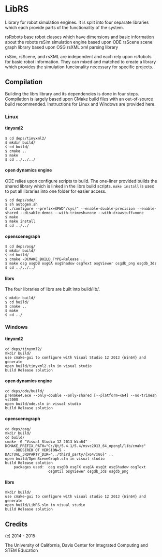 # LibRS

Library for robot simulation engines.  It is split into four separate libraries
which each provide parts of the functionality of the system.

rsRobots	base robot classes which have dimensions and basic information about
			the robots
rsSim		simulation engine based upon ODE
rsScene		scene graph library based upon OSG
rsXML		xml parsing library

rsSim, rsScene, and rsXML are independent and each rely upon rsRobots for basic
robot information.  They can mixed and matched to create a library which
provides the simulation funcionality necessary for specific projects.

## Compilation

Building the librs library and its dependencies is done in four steps.
Compilation is largely based upon CMake build files with an out-of-source build
recommended.  Instructions for Linux and Windows are provided here.

### Linux

#### tinyxml2
```
$ cd deps/tinyxml2/
$ mkdir build/
$ cd build/
$ cmake ..
$ make
$ cd ../../../
```

#### open dynamics engine
ODE relies upon configure scripts to build.  The one-liner provided builds the
shared library which is linked in the librs build scripts.  ``make install`` is
used to put all libraries into one folder for easier access.
```
$ cd deps/ode/
$ sh autogen.sh
$ ./configure --prefix=$PWD"/sys/" --enable-double-precision --enable-shared --disable-demos --with-trimesh=none --with-drawstuff=none
$ make
$ make install
$ cd ../../
```

#### openscenegraph
```
$ cd deps/osg/
$ mkdir build/
$ cd build/
$ cmake -DCMAKE_BUILD_TYPE=Release ..
$ make osg osgDB osgGA osgShadow osgText osgViewer osgdb_png osgdb_3ds
$ cd ../../../
```

#### librs
The four libraries of librs are built into build/lib/.
```
$ mkdir build/
$ cd build/
$ cmake ..
$ make
$ cd ../
```

### Windows

#### tinyxml2
```
cd deps/tinyxml2/
mkdir build/
use cmake-gui to configure with Visual Studio 12 2013 {Win64} and generate
open build/tinyxml2.sln in visual studio
build Release solution
```

#### open dynamics engine
```
cd deps/ode/build/
premake4.exe --only-double --only-shared [--platform=x64] --no-trimesh vs2008
open build/ode.sln in visual studio
build Release solution
```

#### openscenegraph
```
cd deps/osg/
mkdir build/
cd build/
cmake -G "Visual Studio 12 2013 Win64" -DCMAKE_PREFIX_PATH="C:/Qt/5.4.1/5.4/msvc2013_64_opengl/lib/cmake"
	-DDESIRED_QT_VERSION=5 -DACTUAL_3RDPARTY_DIR="../third_party/{x64/x86}" ..
open build/OpenSceneGraph.sln in visual studio
build Release solution
	packages used:	osg osgDB osgFX osgGA osgQt osgShadow osgText
					osgUtil osgViewer osgdb_3ds osgdb_png
```

#### librs
```
mkdir build/
use cmake-gui to configure with visual studio 12 2013 {Win64} and generate
open build/LibRS.sln in visual studio
build Release solution
```

## Credits
(c) 2014 - 2015

The University of California, Davis
Center for Integrated Computing and STEM Education

